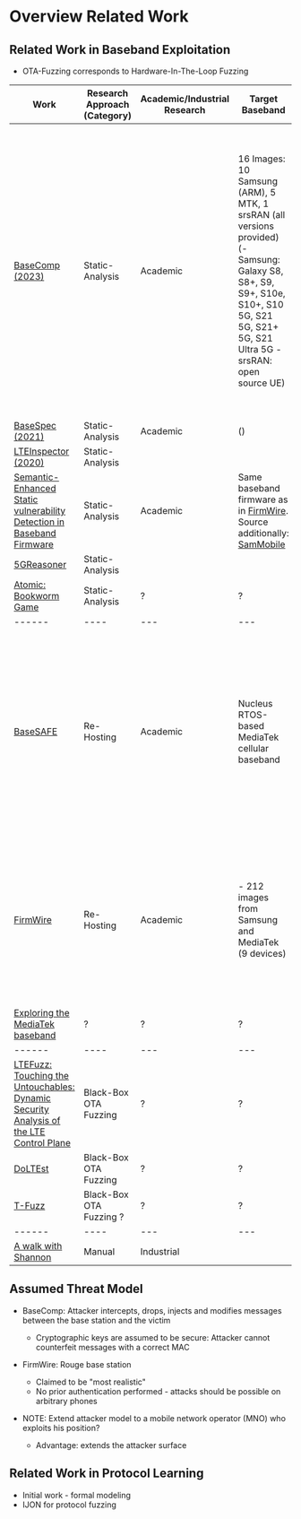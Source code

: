 # Overview Related Work

## Related Work in Baseband Exploitation

- OTA-Fuzzing corresponds to Hardware-In-The-Loop Fuzzing

| Work                                                                                                                                    | Research Approach (Category) | Academic/Industrial Research | Target Baseband                                                                                                                                                                       | Target Protocol Version                     | Target Protocol Component                                                                                                                                                                                                                                                                                                               | Open Source | Description                                                                                                                                                                                                                                                  |
|-----------------------------------------------------------------------------------------------------------------------------------------|------------------------------|------------------------------|---------------------------------------------------------------------------------------------------------------------------------------------------------------------------------------|---------------------------------------------|-----------------------------------------------------------------------------------------------------------------------------------------------------------------------------------------------------------------------------------------------------------------------------------------------------------------------------------------|-------------|--------------------------------------------------------------------------------------------------------------------------------------------------------------------------------------------------------------------------------------------------------------|
| [BaseComp (2023)](./static-analysis/basecomp.md)                                                                                        | Static-Analysis              | Academic                     | 16 Images: 10 Samsung (ARM), 5 MTK, 1 srsRAN (all versions provided) (- Samsung: Galaxy S8, S8+, S9, S9+, S10e, S10+, S10 5G, S21 5G, S21+ 5G, S21 Ultra 5G - srsRAN: open source UE) | LTE & 5G                                    | Integrity Protection Function during Non-Access-Stratum (NAS) setup. Located on Layer 3 (session management, call control & user authentication) (- After receiving a message, the BP has to check whether the message is security protected; - If yes: Integrity (i.e. MAC) has to be checked before being processed (e.g. decrypted)) | Yes         | Create a factor graph for the integrity protection function (- Graph with variables and functions, where input -> fn -> output; - Use probability theory to compute the relative probability of a variable being true (depending on the inputs & functions)) |
| [BaseSpec (2021)](./static-analysis/basespec.md)                                                                                        | Static-Analysis              | Academic                     | ()                                                                                                                                                                                    | ?                                           | ?                                                                                                                                                                                                                                                                                                                                       | No          | ?                                                                                                                                                                                                                                                            |
| [LTEInspector (2020)](./static-analysis/lteinspector.md)                                                                                | Static-Analysis              |                              |                                                                                                                                                                                       |                                             |                                                                                                                                                                                                                                                                                                                                         |             |                                                                                                                                                                                                                                                              |
| [Semantic-Enhanced Static vulnerability Detection in Baseband Firmware](./static-analysis/semantic-enhanced-vulnerability-detection.md) | Static-Analysis              | Academic                     | Same baseband firmware as in [FirmWire](./re-hosting/firmwire.md). Source additionally: [SamMobile](https://www.sammobile.com/firmwares)                                              | No specifics (though no 5G vulnerabilities) | No specifics (Patterns analyzed)                                                                                                                                                                                                                                                                                                        | Yes         | Taint analsysi
| [5GReasoner](./static-analysis/5greasoner.md)                                                                                           | Static-Analysis              |                              |                                                                                                                                                                                       |                                             |                                                                                                                                                                                                                                                                                                                                         |             |
| [Atomic: Bookworm Game](./static-analysis/bookworm.md)                                                                                  | Static-Analysis              | ?                            | ?                                                                                                                                                                                     | ?                                           | ?                                                                                                                                                                                                                                                                                                                                       | ?           | ?                                                                                                                                                                                                                                                            |
| ------                                                                                                                                  | ----                         | ---                          | ---                                                                                                                                                                                   | ---                                         | ---                                                                                                                                                                                                                                                                                                                                     | ---         | ---                                                                                                                                                                                                                                                          |
| [BaseSAFE](./re-hosting/baseSAFE.md)                                                                                                    | Re-Hosting                   | Academic                     | Nucleus RTOS-based MediaTek cellular baseband                                                                                                                                         | 4G                                          | Layer 3 Signaling messages: unencrypted & pre-authentication messages                                                                                                                                                                                                                                                                   | Yes         | Selectively re-host components of basebands: determine a function that should be analyzed (i.e. a task). Uses hooks for sanitization to find memory safety vulnerabilities. Uses a memory dump as a starting point.                                          |
| [FirmWire](./re-hosting/firmwire.md)                                                                                                    | Re-Hosting                   | Academic                     | - 212 images from Samsung and MediaTek (9 devices)                                                                                                                                    | GSM & LTE                                   | Mainly pre-authentication attacks for unauthenticated phones.                                                                                                                                                                                                                                                                           | Yes         | Re-host the entire baseband and try to boot it successfully. This is achieved by emulating external hardware and writing a framework that supports similar basebands.                                                                                        |
| [Exploring the MediaTek baseband](./re-hosting/mtk-fuzzing.md)                                                                          | ?                            | ?                            | ?                                                                                                                                                                                     | ?                                           | ?                                                                                                                                                                                                                                                                                                                                       | ?           | ?                                                                                                                                                                                                                                                            |
| ------                                                                                                                                  | ----                         | ---                          | ---                                                                                                                                                                                   | ---                                         | ---                                                                                                                                                                                                                                                                                                                                     | ---         | ---                                                                                                                                                                                                                                                          |
| [LTEFuzz: Touching the Untouchables: Dynamic Security Analysis of the LTE Control Plane](./ota-fuzzing/untouchables.md)                 | Black-Box OTA Fuzzing        | ?                            | ?                                                                                                                                                                                     | LTE                                         | NAS and Radio Resource Control (RRC) Messages (Layer 3)                                                                                                                                                                                                                                                                                 | No          | ?                                                                                                                                                                                                                                                            |
| [DoLTEst](./ota-fuzzing/doltest.md)                                                                                                     | Black-Box OTA Fuzzing        | ?                            | ?                                                                                                                                                                                     | ?                                           | ?                                                                                                                                                                                                                                                                                                                                       | ?           | ?                                                                                                                                                                                                                                                            |
| [T-Fuzz](./ota-fuzzing/t-fuzz.md)                                                                                                       | Black-Box OTA Fuzzing ?      | ?                            | ?                                                                                                                                                                                     | ?                                           | ?                                                                                                                                                                                                                                                                                                                                       | ?           | ?                                                                                                                                                                                                                                                            |
| ------                                                                                                                                  | ----                         | ---                          | ---                                                                                                                                                                                   | ---                                         | ---                                                                                                                                                                                                                                                                                                                                     | ---         | ---                                                                                                                                                                                                                                                          |
| [A walk with Shannon](./manual/a-walk-with-shannon.md)                                                                  | Manual                       | Industrial                   | 



## Assumed Threat Model

- BaseComp: Attacker intercepts, drops, injects and modifies messages between the base station and the victim
    - Cryptographic keys are assumed to be secure: Attacker cannot counterfeit messages with a correct MAC
- FirmWire: Rouge base station
    - Claimed to be "most realistic"
    - No prior authentication performed - attacks should be possible on arbitrary phones

- NOTE: Extend attacker model to a mobile network operator (MNO) who exploits his position?
    - Advantage: extends the attacker surface

## Related Work in Protocol Learning

- Initial work - formal modeling
- IJON for protocol fuzzing

